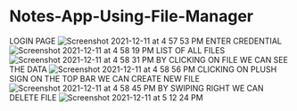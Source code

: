 # Notes-App-Using-File-Manager
LOGIN PAGE
![Screenshot 2021-12-11 at 4 57 53 PM](https://user-images.githubusercontent.com/89826151/145675082-2636313c-41fc-4233-b5dc-b03afd3cdff0.png)
ENTER CREDENTIAL
![Screenshot 2021-12-11 at 4 58 19 PM](https://user-images.githubusercontent.com/89826151/145675084-9d36b1a4-aa92-4795-a560-80be91cea11e.png)
LIST OF ALL FILES
![Screenshot 2021-12-11 at 4 58 31 PM](https://user-images.githubusercontent.com/89826151/145675086-9ebde48b-1a12-4687-ae84-de4f43de7600.png)
BY CLICKING ON FILE WE CAN SEE THE DATA
![Screenshot 2021-12-11 at 4 58 56 PM](https://user-images.githubusercontent.com/89826151/145675088-1a4f2084-25a0-4f47-929f-f78f4fe2ff3a.png)
CLICKING ON PLUSH SIGN ON THE TOP BAR WE CAN CREATE NEW FILE
![Screenshot 2021-12-11 at 4 58 45 PM](https://user-images.githubusercontent.com/89826151/145675092-8fc4ceae-52bf-4fd7-b84f-43e7bd97ad0d.png)
BY SWIPING RIGHT WE CAN DELETE FILE
![Screenshot 2021-12-11 at 5 12 24 PM](https://user-images.githubusercontent.com/89826151/145675192-d7a9b682-63d3-4ccf-aa8b-83bc4ad438f8.png)
